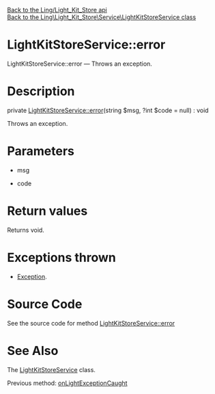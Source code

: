 [Back to the Ling/Light_Kit_Store api](https://github.com/lingtalfi/Light_Kit_Store/blob/master/doc/api/Ling/Light_Kit_Store.md)<br>
[Back to the Ling\Light_Kit_Store\Service\LightKitStoreService class](https://github.com/lingtalfi/Light_Kit_Store/blob/master/doc/api/Ling/Light_Kit_Store/Service/LightKitStoreService.md)


LightKitStoreService::error
================



LightKitStoreService::error — Throws an exception.




Description
================


private [LightKitStoreService::error](https://github.com/lingtalfi/Light_Kit_Store/blob/master/doc/api/Ling/Light_Kit_Store/Service/LightKitStoreService/error.md)(string $msg, ?int $code = null) : void




Throws an exception.




Parameters
================


- msg

    

- code

    


Return values
================

Returns void.


Exceptions thrown
================

- [Exception](http://php.net/manual/en/class.exception.php).&nbsp;







Source Code
===========
See the source code for method [LightKitStoreService::error](https://github.com/lingtalfi/Light_Kit_Store/blob/master/Service/LightKitStoreService.php#L299-L302)


See Also
================

The [LightKitStoreService](https://github.com/lingtalfi/Light_Kit_Store/blob/master/doc/api/Ling/Light_Kit_Store/Service/LightKitStoreService.md) class.

Previous method: [onLightExceptionCaught](https://github.com/lingtalfi/Light_Kit_Store/blob/master/doc/api/Ling/Light_Kit_Store/Service/LightKitStoreService/onLightExceptionCaught.md)<br>

